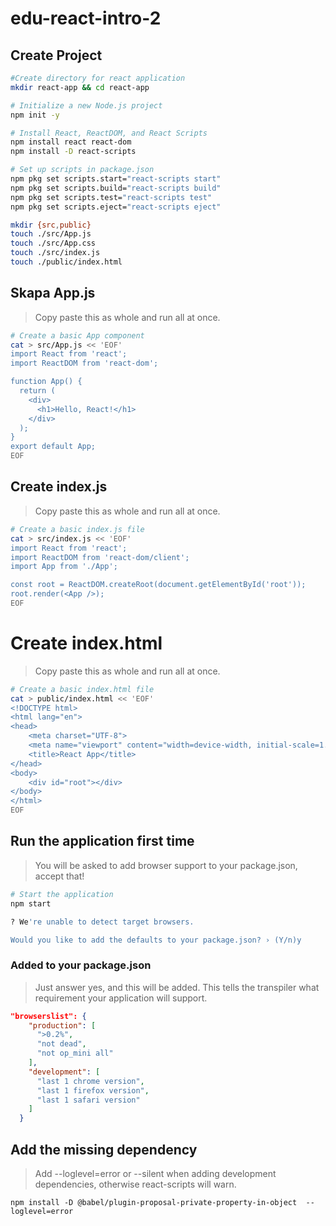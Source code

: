 # edu-react-intro-2

## Create Project

```bash
#Create directory for react application
mkdir react-app && cd react-app

# Initialize a new Node.js project
npm init -y

# Install React, ReactDOM, and React Scripts
npm install react react-dom 
npm install -D react-scripts

# Set up scripts in package.json
npm pkg set scripts.start="react-scripts start"
npm pkg set scripts.build="react-scripts build"
npm pkg set scripts.test="react-scripts test"
npm pkg set scripts.eject="react-scripts eject"

mkdir {src,public}
touch ./src/App.js
touch ./src/App.css
touch ./src/index.js
touch ./public/index.html
```

## Skapa App.js

> Copy paste this as whole and run all at once.

```bash
# Create a basic App component
cat > src/App.js << 'EOF'
import React from 'react';
import ReactDOM from 'react-dom';

function App() {
  return (
    <div>
      <h1>Hello, React!</h1>
    </div>
  );
}
export default App;
EOF
```

## Create index.js

> Copy paste this as whole and run all at once.

```bash
# Create a basic index.js file
cat > src/index.js << 'EOF'
import React from 'react';
import ReactDOM from 'react-dom/client';
import App from './App';

const root = ReactDOM.createRoot(document.getElementById('root'));
root.render(<App />);
EOF
```

# Create index.html

> Copy paste this as whole and run all at once.

```bash
# Create a basic index.html file
cat > public/index.html << 'EOF'
<!DOCTYPE html>
<html lang="en">
<head>
    <meta charset="UTF-8">
    <meta name="viewport" content="width=device-width, initial-scale=1.0">
    <title>React App</title>
</head>
<body>
    <div id="root"></div>
</body>
</html>
EOF
```

## Run the application first time

> You will be asked to add browser support to your package.json, accept that!

```bash
# Start the application
npm start

? We're unable to detect target browsers.

Would you like to add the defaults to your package.json? › (Y/n)y
```

### Added to your package.json

> Just answer yes, and this will be added.
> This tells the transpiler what requirement your application will support.

```json
"browserslist": {
    "production": [
      ">0.2%",
      "not dead",
      "not op_mini all"
    ],
    "development": [
      "last 1 chrome version",
      "last 1 firefox version",
      "last 1 safari version"
    ]
  }
```
## Add the missing dependency

> Add  --loglevel=error or --silent when adding development dependencies, otherwise react-scripts will warn.

```
npm install -D @babel/plugin-proposal-private-property-in-object  --loglevel=error
```



